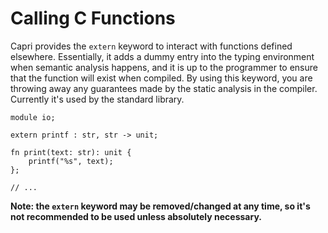 # Calling C Functions
Capri provides the `extern` keyword to interact with functions defined elsewhere. Essentially, it adds a dummy entry into the typing environment when semantic analysis happens, and it is up to the programmer to ensure that the function will exist when compiled. By using this keyword, you are throwing away any guarantees made by the static analysis in the compiler. Currently it's used by the standard library.

```
module io;

extern printf : str, str -> unit;

fn print(text: str): unit {
    printf("%s", text);
};

// ...
```

**Note: the `extern` keyword may be removed/changed at any time, so it's not recommended to be used unless absolutely necessary.**